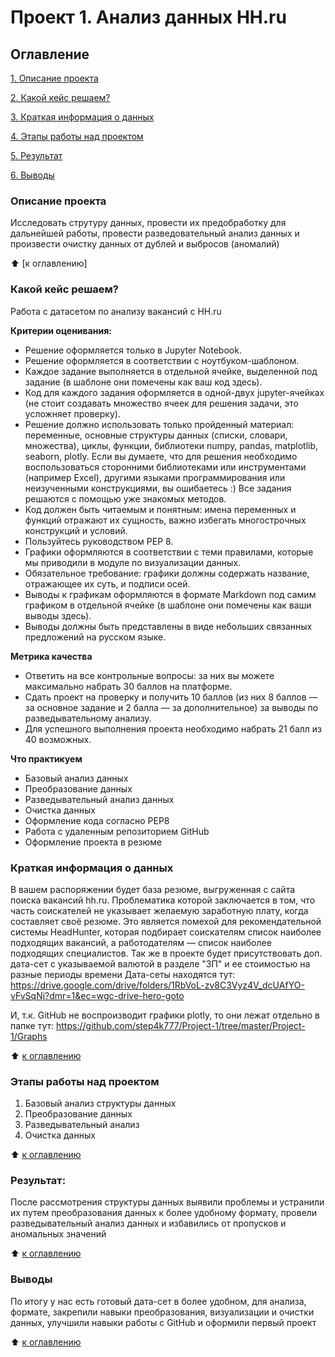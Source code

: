 # Проект 1. Анализ данных HH.ru

## Оглавление
[1. Описание проекта](https://github.com/step4k777/Project-1/blob/master/README.md#Описание-проекта)

[2. Какой кейс решаем?](https://github.com/step4k777/Project-1/blob/master/README.md#Какой-кейс-решаем)

[3. Краткая информация о данных](https://github.com/step4k777/Project-1/blob/master/README.md#Краткая-информация-о-данных)

[4. Этапы работы над проектом](https://github.com/step4k777/Project-1/blob/master/README.md#Этапы-работы-над-проектом)

[5. Результат](https://github.com/step4k777/Project-1/blob/master/README.md#Результат)

[6. Выводы](https://github.com/step4k777/Project-1/blob/master/README.md#Выводы)

### Описание проекта
Исследовать струтуру данных, провести их предобработку для дальнейшей работы, провести разведовательный анализ данных и произвести очистку данных от дублей и выбросов (аномалий)

:arrow_up: [к оглавлению]


### Какой кейс решаем?
Работа с датасетом по анализу вакансий с HH.ru

**Критерии оценивания:**
 - Решение оформляется только в Jupyter Notebook.
 - Решение оформляется в соответствии с ноутбуком-шаблоном.
 - Каждое задание выполняется в отдельной ячейке, выделенной под задание (в шаблоне они помечены как ваш код здесь).
 - Код для каждого задания оформляется в одной-двух jupyter-ячейках (не стоит создавать множество ячеек для решения задачи, это усложняет проверку).
 - Решение должно использовать только пройденный материал: переменные, основные структуры данных (списки, словари, множества), циклы, функции, библиотеки numpy, pandas, matplotlib, seaborn, plotly. Если вы думаете, что для решения необходимо воспользоваться сторонними библиотеками или инструментами (например Excel), другими языками программирования или неизученными конструкциями, вы ошибаетесь :) Все задания решаются с помощью уже знакомых методов.
 - Код должен быть читаемым и понятным: имена переменных и функций отражают их сущность, важно избегать многострочных конструкций и условий.
 - Пользуйтесь руководством PEP 8.
 - Графики оформляются в соответствии с теми правилами, которые мы приводили в модуле по визуализации данных.
 - Обязательное требование: графики должны содержать название, отражающее их суть, и подписи осей.
 - Выводы к графикам оформляются в формате Markdown под самим графиком в отдельной ячейке (в шаблоне они помечены как ваши выводы здесь). 
  - Выводы должны быть представлены в виде небольших связанных предложений на русском языке.

**Метрика качества**

 - Ответить на все контрольные вопросы: за них вы можете максимально набрать 30 баллов на платформе.
 - Сдать проект на проверку и получить 10 баллов (из них 8 баллов — за основное задание и 2 балла — за дополнительное) за выводы по разведывательному анализу.
 - Для успешного выполнения проекта необходимо набрать 21 балл из 40 возможных.

**Что практикуем**
 - Базовый анализ данных
 - Преобразование данных
 - Разведывательный анализ данных
 - Очистка данных
 - Оформление кода согласно PEP8
 - Работа с удаленным репозиторием GitHub
 - Оформление проекта в резюме



### Краткая информация о данных
В вашем распоряжении будет база резюме, выгруженная с сайта поиска вакансий hh.ru.
Проблематика которой заключается в том, что часть соискателей не указывает желаемую заработную плату, когда составляет своё резюме.
Это является помехой для рекомендательной системы HeadHunter, которая подбирает соискателям список наиболее подходящих вакансий, а работодателям — список наиболее подходящих специалистов.
Так же в проекте будет присутствовать доп. дата-сет с указываемой валютой в разделе "ЗП" и ее стоимостью на разные периоды времени
Дата-сеты находятся тут: https://drive.google.com/drive/folders/1RbVoL-zv8C3Vyz4V_dcUAfYO-vFvSqNj?dmr=1&ec=wgc-drive-hero-goto

И, т.к. GitHub не воспроизводит графики plotly, то они лежат отдельно в папке тут: https://github.com/step4k777/Project-1/tree/master/Project-1/Graphs


:arrow_up: [к оглавлению](https://github.com/step4k777/Project-1/blob/master/README.md#оглавление)


### Этапы работы над проектом
1) Базовый анализ структуры данных
2) Преобразование данных
3) Разведывательный анализ
4) Очистка данных

:arrow_up: [к оглавлению](https://github.com/step4k777/Project-1/blob/master/README.md#оглавление)


### Результат:
После рассмотрения структуры данных выявили проблемы и устранили их путем преобразования данных к более удобному формату, провели разведывательный анализ данных и избавились от пропусков и аномальных значений

:arrow_up: [к оглавлению](https://github.com/step4k777/Project-1/blob/master/README.md#оглавление)


### Выводы
По итогу у нас есть готовый дата-сет в более удобном, для анализа, формате, закрепили навыки преобразования, визуализации и очистки данных, улучшили навыки работы с GitHub и оформили первый проект

:arrow_up: [к оглавлению](https://github.com/step4k777/Project-1/blob/master/README.md#оглавление)